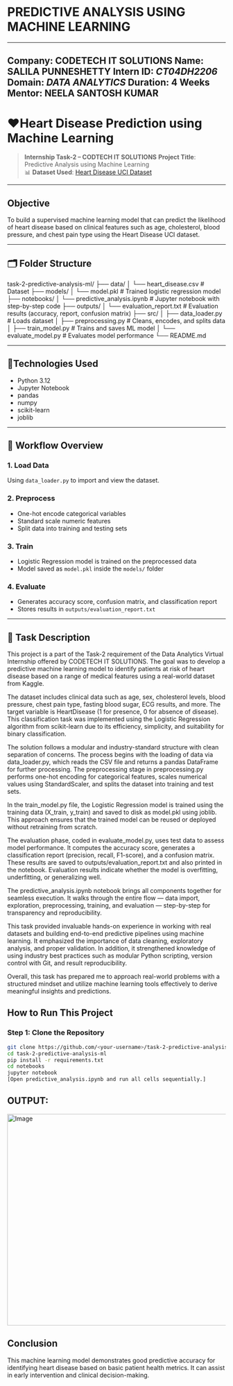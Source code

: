 # PREDICTIVE ANALYSIS USING MACHINE LEARNING

---

**Company**: CODETECH IT SOLUTIONS
**Name**: SALILA PUNNESHETTY
**Intern ID**: *CT04DH2206*
**Domain**: *DATA ANALYTICS*
**Duration**: 4 Weeks
**Mentor**: NEELA SANTOSH KUMAR
---
# ❤️Heart Disease Prediction using Machine Learning

> **Internship Task-2 – CODTECH IT SOLUTIONS**
> **Project Title**: Predictive Analysis using Machine Learning  
> 📊 **Dataset Used**: [Heart Disease UCI Dataset](https://www.kaggle.com/datasets/fedesoriano/heart-failure-prediction)

---

## Objective

To build a supervised machine learning model that can predict the likelihood of heart disease based on clinical features such as age, cholesterol, blood pressure, and chest pain type using the Heart Disease UCI dataset.

---

## 🗂️ Folder Structure

task-2-predictive-analysis-ml/
├── data/
│ └── heart_disease.csv # Dataset
├── models/
│ └── model.pkl # Trained logistic regression model
├── notebooks/
│ └── predictive_analysis.ipynb # Jupyter notebook with step-by-step code
├── outputs/
│ └── evaluation_report.txt # Evaluation results (accuracy, report, confusion matrix)
├── src/
│ ├── data_loader.py # Loads dataset
│ ├── preprocessing.py # Cleans, encodes, and splits data
│ ├── train_model.py # Trains and saves ML model
│ └── evaluate_model.py # Evaluates model performance
└── README.md


---

## 🔩Technologies Used

- Python 3.12
- Jupyter Notebook
- pandas
- numpy
- scikit-learn
- joblib

---

## 🔁 Workflow Overview

### 1. **Load Data**
Using `data_loader.py` to import and view the dataset.

### 2. **Preprocess**
- One-hot encode categorical variables
- Standard scale numeric features
- Split data into training and testing sets

### 3. **Train**
- Logistic Regression model is trained on the preprocessed data
- Model saved as `model.pkl` inside the `models/` folder

### 4. **Evaluate**
- Generates accuracy score, confusion matrix, and classification report
- Stores results in `outputs/evaluation_report.txt`

---
## 📝 Task Description
This project is a part of the Task-2 requirement of the Data Analytics Virtual Internship offered by CODETECH IT SOLUTIONS. The goal was to develop a predictive machine learning model to identify patients at risk of heart disease based on a range of medical features using a real-world dataset from Kaggle.

The dataset includes clinical data such as age, sex, cholesterol levels, blood pressure, chest pain type, fasting blood sugar, ECG results, and more. The target variable is HeartDisease (1 for presence, 0 for absence of disease). This classification task was implemented using the Logistic Regression algorithm from scikit-learn due to its efficiency, simplicity, and suitability for binary classification.

The solution follows a modular and industry-standard structure with clean separation of concerns. The process begins with the loading of data via data_loader.py, which reads the CSV file and returns a pandas DataFrame for further processing. The preprocessing stage in preprocessing.py performs one-hot encoding for categorical features, scales numerical values using StandardScaler, and splits the dataset into training and test sets.

In the train_model.py file, the Logistic Regression model is trained using the training data (X_train, y_train) and saved to disk as model.pkl using joblib. This approach ensures that the trained model can be reused or deployed without retraining from scratch.

The evaluation phase, coded in evaluate_model.py, uses test data to assess model performance. It computes the accuracy score, generates a classification report (precision, recall, F1-score), and a confusion matrix. These results are saved to outputs/evaluation_report.txt and also printed in the notebook. Evaluation results indicate whether the model is overfitting, underfitting, or generalizing well.

The predictive_analysis.ipynb notebook brings all components together for seamless execution. It walks through the entire flow — data import, exploration, preprocessing, training, and evaluation — step-by-step for transparency and reproducibility.

This task provided invaluable hands-on experience in working with real datasets and building end-to-end predictive pipelines using machine learning. It emphasized the importance of data cleaning, exploratory analysis, and proper validation. In addition, it strengthened knowledge of using industry best practices such as modular Python scripting, version control with Git, and result reproducibility.

Overall, this task has prepared me to approach real-world problems with a structured mindset and utilize machine learning tools effectively to derive meaningful insights and predictions.


## How to Run This Project

### Step 1: Clone the Repository

```bash
git clone https://github.com/<your-username>/task-2-predictive-analysis-ml.git
cd task-2-predictive-analysis-ml
pip install -r requirements.txt
cd notebooks
jupyter notebook
[Open predictive_analysis.ipynb and run all cells sequentially.]
```
## OUTPUT:
<img width="834" height="488" alt="Image" src="https://github.com/user-attachments/assets/1f6531dc-6eb9-4fbd-997a-727e340aec1d" />

##  Conclusion
This machine learning model demonstrates good predictive accuracy for identifying heart disease based on basic patient health metrics. It can assist in early intervention and clinical decision-making.
